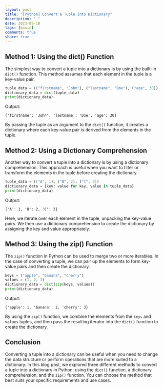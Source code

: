```yaml
---
layout: post
title: "[Python] Convert a Tuple into Dictionary"
description: " "
date: 2023-09-10
tags: [basic]
comments: true
share: true
---
```


## Method 1: Using the dict() Function
The simplest way to convert a tuple into a dictionary is by using the built-in `dict()` function. This method assumes that each element in the tuple is a key-value pair.

```python
tuple_data = (("firstname", "John"), ("lastname", "Doe"), ("age", 30))
dictionary_data = dict(tuple_data)
print(dictionary_data)
```

Output:
```
{'firstname': 'John', 'lastname': 'Doe', 'age': 30}
```

By passing the tuple as an argument to the `dict()` function, it creates a dictionary where each key-value pair is derived from the elements in the tuple.

## Method 2: Using a Dictionary Comprehension
Another way to convert a tuple into a dictionary is by using a dictionary comprehension. This approach is useful when you want to filter or transform the elements in the tuple before creating the dictionary.

```python
tuple_data = (("A", 1), ("B", 2), ("C", 3))
dictionary_data = {key: value for key, value in tuple_data}
print(dictionary_data)
```

Output:
```
{'A': 1, 'B': 2, 'C': 3}
```

Here, we iterate over each element in the tuple, unpacking the key-value pairs. We then use a dictionary comprehension to create the dictionary by assigning the key and value appropriately.

## Method 3: Using the zip() Function
The `zip()` function in Python can be used to merge two or more iterables. In the case of converting a tuple, we can pair up the elements to form key-value pairs and then create the dictionary.

```python
keys = ("apple", "banana", "cherry")
values = (1, 2, 3)
dictionary_data = dict(zip(keys, values))
print(dictionary_data)
```

Output:
```
{'apple': 1, 'banana': 2, 'cherry': 3}
```

By using the `zip()` function, we combine the elements from the `keys` and `values` tuples, and then pass the resulting iterator into the `dict()` function to create the dictionary.

## Conclusion
Converting a tuple into a dictionary can be useful when you need to change the data structure or perform operations that are more suited to a dictionary. In this blog post, we explored three different methods to convert a tuple into a dictionary in Python: using the `dict()` function, a dictionary comprehension, and the `zip()` function. You can choose the method that best suits your specific requirements and use cases.